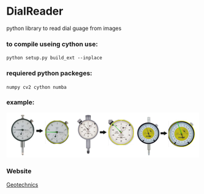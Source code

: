 # DialReader
python library to read dial guage from images

### to compile useing cython use:
`python setup.py build_ext --inplace`
### requiered python packeges:
`numpy cv2 cython numba`

### example:
![GitHub Logo](/img/example.jpg)

### Website
[Geotechnics](http:\\www.geotechegypt.com)
